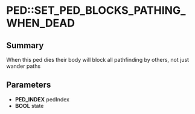 # PED::SET_PED_BLOCKS_PATHING_WHEN_DEAD

## Summary
When this ped dies their body will block all pathfinding by others, not just wander paths

## Parameters
* **PED_INDEX** pedIndex
* **BOOL** state